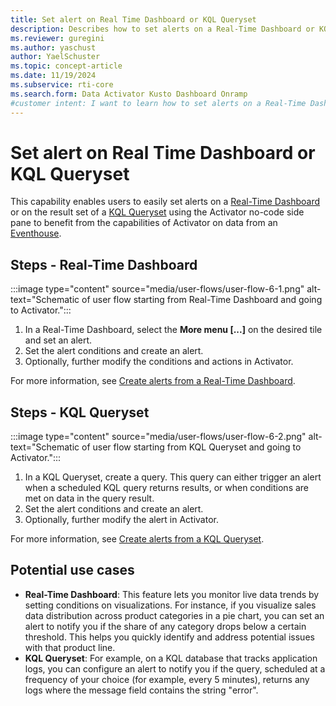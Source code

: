 ```yaml
---
title: Set alert on Real Time Dashboard or KQL Queryset
description: Describes how to set alerts on a Real-Time Dashboard or KQL Queryset, providing scenario-based examples and step-by-step instructions.
ms.reviewer: guregini
ms.author: yaschust
author: YaelSchuster
ms.topic: concept-article
ms.date: 11/19/2024
ms.subservice: rti-core
ms.search.form: Data Activator Kusto Dashboard Onramp
#customer intent: I want to learn how to set alerts on a Real-Time Dashboard or KQL Queryset.
---
```

# Set alert on Real Time Dashboard or KQL Queryset

This capability enables users to easily set alerts on a [Real-Time Dashboard](dashboard-real-time-create.md) or on the result set of a [KQL Queryset](kusto-query-set.md) using the Activator no-code side pane to benefit from the capabilities of Activator on data from an [Eventhouse](eventhouse.md).

## Steps - Real-Time Dashboard

:::image type="content" source="media/user-flows/user-flow-6-1.png" alt-text="Schematic of user flow starting from Real-Time Dashboard and going to Activator.":::

1. In a Real-Time Dashboard, select the **More menu [...]** on the desired tile and set an alert.
1. Set the alert conditions and create an alert.
1. Optionally, further modify the conditions and actions in Activator.

For more information, see [Create alerts from a Real-Time Dashboard](data-activator/data-activator-get-data-real-time-dashboard.md).

## Steps - KQL Queryset

:::image type="content" source="media/user-flows/user-flow-6-2.png" alt-text="Schematic of user flow starting from KQL Queryset and going to Activator.":::

1. In a KQL Queryset, create a query. This query can either trigger an alert when a scheduled KQL query returns results, or when conditions are met on data in the query result.
1. Set the alert conditions and create an alert.
1. Optionally, further modify the alert in Activator.

For more information, see [Create alerts from a KQL Queryset](data-activator/data-activator-alert-queryset.md).

## Potential use cases

* **Real-Time Dashboard**: This feature lets you monitor live data trends by setting conditions on visualizations. For instance, if you visualize sales data distribution across product categories in a pie chart, you can set an alert to notify you if the share of any category drops below a certain threshold. This helps you quickly identify and address potential issues with that product line. 
* **KQL Queryset**: For example, on a KQL database that tracks application logs, you can configure an alert to notify you if the query, scheduled at a frequency of your choice (for example, every 5 minutes), returns any logs where the message field contains the string "error". 
